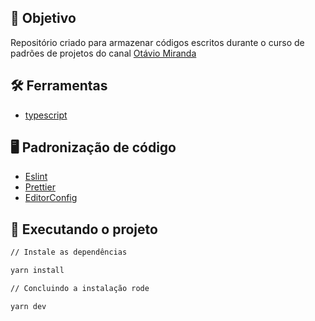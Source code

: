 ## :dart: Objetivo

Repositório criado para armazenar códigos escritos durante o curso de padrões de projetos do canal [Otávio Miranda](https://youtube.com/playlist?list=PLbIBj8vQhvm0VY5YrMrafWaQY2EnJ3j8H)

## :hammer_and_wrench: Ferramentas

- [typescript](https://www.typescriptlang.org/)

## :desktop_computer: Padronização de código

- [Eslint](https://eslint.org/)
- [Prettier](https://prettier.io/)
- [EditorConfig](https://editorconfig.org/)

## :rocket: Executando o projeto

```bash
// Instale as dependências

yarn install

// Concluindo a instalação rode

yarn dev
```
